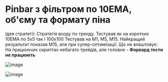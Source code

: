 # Pinbar з фільтром по 10EMA, об'єму та формату піна

Ідея стратегії: Стратегія входу по тренду.
Тестував як на коротких 10EMA по 5х5 так і 100х100
Тестував на М1, М5, М15.
Найкращий резуальтат показав М15, але при супер-оптимізації.
Що не влаштовує:
На працюючих скриптах небагато трейдів, але головне - 
**Форвард тести не працюють**

![image](https://user-images.githubusercontent.com/108072766/234259865-5560faf8-3a92-4372-892f-deeaff0be362.png)

![image](https://user-images.githubusercontent.com/108072766/234259924-4c88d12a-9ccd-49a5-8ef0-0c7a503fb4b6.png)

